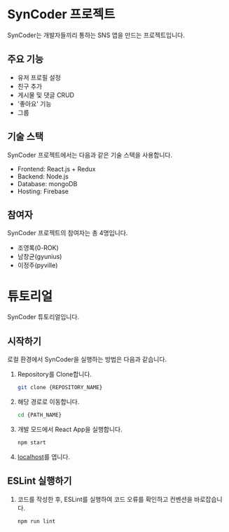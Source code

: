 # SynCoder 프로젝트

SynCoder는 개발자들끼리 통하는 SNS 앱을 만드는 프로젝트입니다.

## 주요 기능

* 유저 프로필 설정
* 친구 추가
* 게시물 및 댓글 CRUD
* '좋아요' 기능
* 그룹

## 기술 스택

SynCoder 프로젝트에서는 다음과 같은 기술 스택을 사용합니다.

* Frontend: React.js + Redux
* Backend: Node.js
* Database: mongoDB
* Hosting: Firebase

## 참여자

SynCoder 프로젝트의 참여자는 총 4명입니다.

* 조영록(0-ROK)
* 남창균(gyunius)
* 이정주(pyville)

# 튜토리얼

SynCoder 튜토리얼입니다.

## 시작하기

로컬 환경에서 SynCoder을 실행하는 방법은 다음과 같습니다. 

1. Repository를 Clone합니다.
    ```bash
    git clone {REPOSITORY_NAME}
    ```
2. 해당 경로로 이동합니다.
    ```bash
    cd {PATH_NAME}
    ```
3. 개발 모드에서 React App을 실행합니다.
    ```bash
    npm start
    ```
4. [localhost](http://127.0.0.1:3000/)를 엽니다.

## ESLint 실행하기 

1. 코드를 작성한 후, ESLint를 실행하여 코드 오류를 확인하고 컨벤션을 바로잡습니다.
    ```bash
    npm run lint
    ```
